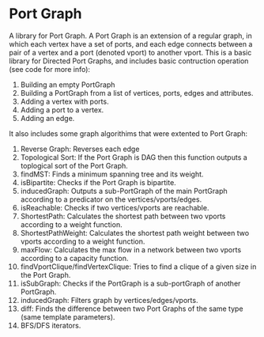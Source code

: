 # Port Graph
 A library for Port Graph.
 A Port Graph is an extension of a regular graph, in which each vertex have a set of ports, and each edge connects between a pair of a vertex and a port (denoted vport) to another vport.
 This is a basic library for Directed Port Graphs, and includes basic contruction operation (see code for more info):
 1. Building an empty PortGraph
 2. Building a PortGraph from a list of vertices, ports, edges and attributes.
 3. Adding a vertex with ports.
 4. Adding a port to a vertex.
 4. Adding an edge.

 It also includes some graph algorithims that were extented to Port Graph:
 1. Reverse Graph: Reverses each edge
 2. Topological Sort: If the Port Graph is DAG then this function outputs a toplogical sort of the Port Graph.
 3. findMST: Finds a minimum spanning tree and its weight.
 4. isBipartite: Checks if the Port Graph is bipartite.
 5. inducedGraph: Outputs a sub-PortGraph of the main PortGraph according to a predicator on the vertices/vports/edges.
 6. isReachable: Checks if two vertices/vports are reachable.
 7. ShortestPath: Calculates the shortest path between two vports according to a weight function.
 7. ShortestPathWeight: Calculates the shortest path weight between two vports according to a weight function.
 8. maxFlow: Calculates the max flow in a network between two vports according to a capacity function.
 9. findVportClique/findVertexClique: Tries to find a clique of a given size in the Port Graph.
 10. isSubGraph: Checks if the PortGraph is a sub-portGraph of another PortGraph.
 11. inducedGraph: Filters graph by vertices/edges/vports.
 12. diff: Finds the difference between two Port Graphs of the same type (same template parameters).
 13. BFS/DFS iterators.